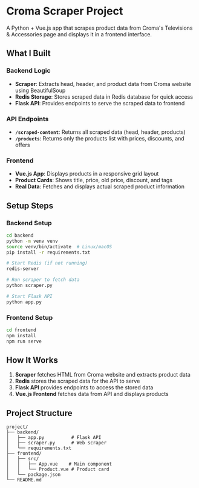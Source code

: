 # Croma Scraper Project

A Python + Vue.js app that scrapes product data from Croma's Televisions & Accessories page and displays it in a frontend interface.

## What I Built

### Backend Logic
- **Scraper**: Extracts head, header, and product data from Croma website using BeautifulSoup
- **Redis Storage**: Stores scraped data in Redis database for quick access
- **Flask API**: Provides endpoints to serve the scraped data to frontend

### API Endpoints
- **`/scraped-content`**: Returns all scraped data (head, header, products)
- **`/products`**: Returns only the products list with prices, discounts, and offers

### Frontend
- **Vue.js App**: Displays products in a responsive grid layout
- **Product Cards**: Shows title, price, old price, discount, and tags
- **Real Data**: Fetches and displays actual scraped product information

## Setup Steps

### Backend Setup
```bash
cd backend
python -m venv venv
source venv/bin/activate  # Linux/macOS
pip install -r requirements.txt

# Start Redis (if not running)
redis-server

# Run scraper to fetch data
python scraper.py

# Start Flask API
python app.py
```

### Frontend Setup
```bash
cd frontend
npm install
npm run serve
```

## How It Works

1. **Scraper** fetches HTML from Croma website and extracts product data
2. **Redis** stores the scraped data for the API to serve
3. **Flask API** provides endpoints to access the stored data
4. **Vue.js Frontend** fetches data from API and displays products

## Project Structure
```
project/
├── backend/
│   ├── app.py          # Flask API
│   ├── scraper.py      # Web scraper
│   └── requirements.txt
├── frontend/
│   ├── src/
│   │   ├── App.vue    # Main component
│   │   └── Product.vue # Product card
│   └── package.json
└── README.md
```